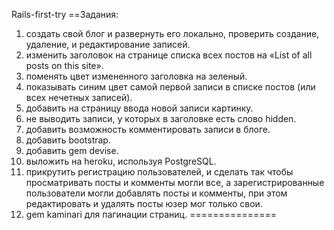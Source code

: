 Rails-first-try
==Задания: 
1) создать свой блог и развернуть его локально, проверить создание, удаление, и редактирование записей. 
2) изменить заголовок на странице списка всех постов на «List of all posts on this site». 
3) поменять цвет измененного заголовка на зеленый. 
4) показывать синим цвет самой первой записи в списке постов (или всех нечетных записей). 
5) добавить на страницу ввода новой записи картинку. 
6) не выводить записи, у которых в заголовке есть слово hidden. 
7) добавить возможность комментировать записи в блоге.
8) добавить bootstrap. 
9) добавить gem devise. 
10) выложить на heroku, используя PostgreSQL. 
11) прикрутить регистрацию пользователей, и сделать так чтобы просматривать посты и комменты могли все, а зарегистрированные пользователи могли добавлять посты и комменты, при этом редактировать и удалять посты юзер мог только свои. 
12) gem kaminari для пагинации страниц.
===============
